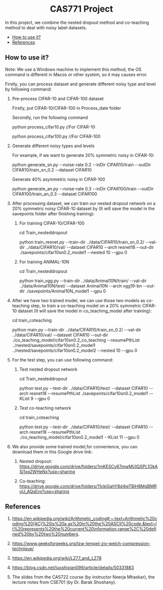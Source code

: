 

<h1 align="center">CAS771 Project</h1>

In this project, we combine the nested dropout method and co-teaching method to deal with noisy label datasets.

- [How to use it?](#how-to-use-it)
- [References](#references)

## How to use it?
Note: We use a Windows machine to implement this method, the OS command is different in Macos or other system, so it may causes error.

Firstly, you can process dataset and generate different noisy type and level by following command:

1. Pre-process CIFAR-10 and CIFAR-100 dataset
   
   Firstly, put CIFAR-10/CIFAR-100 in Process_date folder

   Secondly, run the following command
   
   python process_cifar10.py //For CIFAR-10

   python process_cifar100.py //For CIFAR-100
   
   
 
 
2. Generate different noisy types and levels
    
    For example, if we want to generate 20% symmetric noisy in CIFAR-10:
    
    python generate_sn.py --noise-rate 0.2 --inDir CIFAR10/train --outDir CIFAR10/train_sn_0.2 --dataset CIFAR10

    Generate 40% asymmetric noisy in CIFAR-100

    python generate_an.py --noise-rate 0.3 --inDir CIFAR100/train --outDir CIFAR100/train_an_0.3 --dataset CIFAR100

3. After processing dataset, we can train our nested dropout network on a 20% symmetric noisy CIFAR-10 dataset by (It will save the model in the savepoints folder after finishing training):
   
   1. For training CIFAR-10/CIFAR-100
   
      cd Train_nesteddropout

      python train_resnet.py --train-dir ../data/CIFAR10/train_sn_0.2/ --val-dir ../data/CIFAR10/val/ --dataset CIFAR10 --arch resnet18 --out-dir ./savepoints/cifar10sn0.2_model1 --nested 10 --gpu 0
    2. For training ANIMAL-10N
        
        cd Train_nesteddropout

        python train_vgg.py --train-dir ../data/Animal10N/train/ --val-dir ../data/Animal10N/test/ --dataset Animal10N --arch vgg19-bn --out-dir ./savepoints/Animal10N_model1 --gpu 0



4. After we have two trained model, we can use those two models as co-teaching step, to train a co-teaching model on a 20% symmetric CIFAR-10 dataset (It will save the model in co_teaching_model after training):

   cd train_coteaching
   
   python main.py --train-dir ../data/CIFAR10/train_sn_0.2/ --val-dir ../data/CIFAR10/val/ --dataset CIFAR10 --out-dir ./co_teaching_model/cifar10sn0.2_co_teaching --resumePthList ../nested/savepoints/cifar10sn0.2_model1 ../nested/savepoints/cifar10sn0.2_model2 --nested 10 --gpu 0

5. For the test step, you can use following command:

     1. Test nested dropout network
    
        cd Train_nesteddropout

        python test.py --test-dir ../data/CIFAR10/test/ --dataset CIFAR10 --arch resnet18 --resumePthList ./savepoints/cifar10sn0.2_model1 --KList 9 --gpu 0


     2. Test co-teaching network

        cd train_coteaching
        
        python test.py --test-dir ../data/CIFAR10/test/ --dataset CIFAR10 --arch resnet18 --resumePthList ./co_teaching_model/cifar10sn0.2_model1 --KList 11 --gpu 0
  
6. We also provide some trained model,for convenience, you can download them in this Google drive link:

     1. Nested dropout:
         https://drive.google.com/drive/folders/1mKESCy67mwMUlQSPL1OkASj1xg2WHeNx?usp=sharing
         
     2. Co-teaching:
         https://drive.google.com/drive/folders/11ckiGahY8d4jeTBiH8MgBMRoU_AQsErp?usp=sharing
   


## References
1. https://en.wikipedia.org/wiki/Arithmetic_coding#:~:text=Arithmetic%20coding%20(AC)%20is%20a,as%20in%20the%20ASCII%20code.&text=It%20represents%20the%20current%20information,range%2C%20defined%20by%20two%20numbers.


2. https://www.geeksforgeeks.org/lzw-lempel-ziv-welch-compression-technique/
3. https://en.wikipedia.org/wiki/LZ77_and_LZ78
4. https://blog.csdn.net/luoshixian099/article/details/50331883
5. The slides from the CAS722 course (by instructor Neerja Mhaskar), the lecture notes from CSE701 (by Dr. Barak Shoshany).

